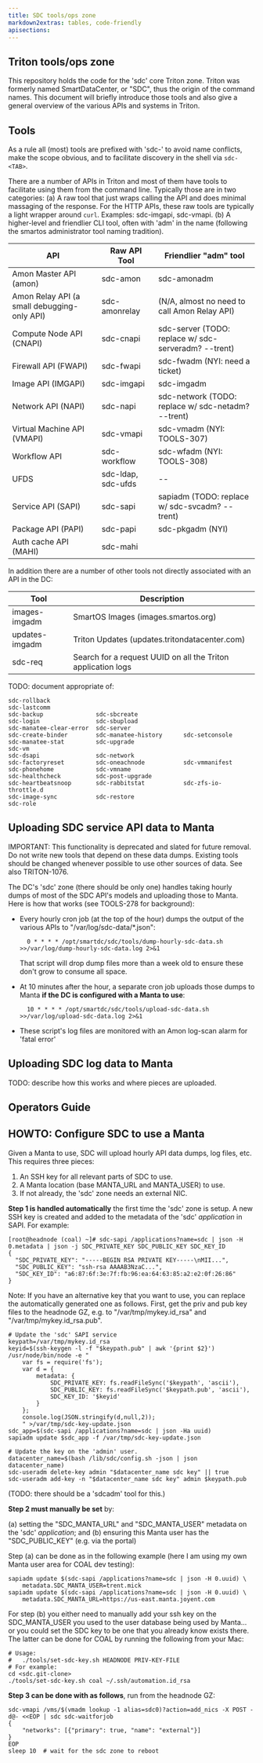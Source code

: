 ```yaml
---
title: SDC tools/ops zone
markdown2extras: tables, code-friendly
apisections:
---
```

<!--
    This Source Code Form is subject to the terms of the Mozilla Public
    License, v. 2.0. If a copy of the MPL was not distributed with this
    file, You can obtain one at http://mozilla.org/MPL/2.0/.
-->

<!--
    Copyright 2020 Joyent, Inc.
    Copyright 2022 MNX Cloud, Inc.
-->

## Triton tools/ops zone

This repository holds the code for the 'sdc' core Triton zone. Triton was
formerly named SmartDataCenter, or "SDC", thus the origin of the command names.
This document will briefly introduce those tools and also give a general
overview of the various APIs and systems in Triton.

## Tools

As a rule all (most) tools are prefixed with 'sdc-' to avoid name conflicts,
make the scope obvious, and to facilitate discovery in the shell via
`sdc-<TAB>`.

There are a number of APIs in Triton and most of them have tools to facilitate
using them from the command line. Typically those are in two categories:
(a) A raw tool that just wraps calling the API and does minimal massaging of
the response. For the HTTP APIs, these raw tools are typically a light wrapper
around `curl`. Examples: sdc-imgapi, sdc-vmapi. (b) A higher-level and
friendlier CLI tool, often with 'adm' in the name (following the smartos
administrator tool naming tradition).

| API                                         | Raw API Tool  | Friendlier "adm" tool                       |
| ------------------------------------------- | ------------- | ------------------------------------------- |
| Amon Master API (amon)                      | sdc-amon      | sdc-amonadm                                 |
| Amon Relay API (a small debugging-only API) | sdc-amonrelay | (N/A, almost no need to call Amon Relay API) |
| Compute Node API (CNAPI)                    | sdc-cnapi     | sdc-server (TODO: replace w/ sdc-serveradm? --trent) |
| Firewall API (FWAPI)                        | sdc-fwapi     | sdc-fwadm (NYI: need a ticket)              |
| Image API (IMGAPI)                          | sdc-imgapi    | sdc-imgadm                                  |
| Network API (NAPI)                          | sdc-napi      | sdc-network (TODO: replace w/ sdc-netadm? --trent) |
| Virtual Machine API (VMAPI)                 | sdc-vmapi     | sdc-vmadm (NYI: TOOLS-307)                  |
| Workflow API                                | sdc-workflow  | sdc-wfadm (NYI: TOOLS-308)                  |
| UFDS                                        | sdc-ldap, sdc-ufds | --                                     |
| Service API (SAPI)                          | sdc-sapi      | sapiadm (TODO: replace w/ sdc-svcadm? --trent) |
| Package API (PAPI)                          | sdc-papi      | sdc-pkgadm (NYI)                            |
| Auth cache API (MAHI)                       | sdc-mahi      |                                             |

In addition there are a number of other tools not directly associated with
an API in the DC:

| Tool           | Description                                                  |
| -------------- | ------------------------------------------------------------ |
| images-imgadm  | SmartOS Images (images.smartos.org)                          |
| updates-imgadm | Triton Updates (updates.tritondatacenter.com)                |
| sdc-req        | Search for a request UUID on all the Triton application logs |

TODO: document appropriate of:

    sdc-rollback
    sdc-lastcomm
    sdc-backup               sdc-sbcreate
    sdc-login                sdc-sbupload
    sdc-manatee-clear-error  sdc-server
    sdc-create-binder        sdc-manatee-history      sdc-setconsole
    sdc-manatee-stat         sdc-upgrade
    sdc-vm
    sdc-dsapi                sdc-network
    sdc-factoryreset         sdc-oneachnode           sdc-vmmanifest
    sdc-phonehome            sdc-vmname
    sdc-healthcheck          sdc-post-upgrade
    sdc-heartbeatsnoop       sdc-rabbitstat           sdc-zfs-io-throttle.d
    sdc-image-sync           sdc-restore
    sdc-role

## Uploading SDC service API data to Manta

IMPORTANT: This functionality is deprecated and slated for future removal. Do
not write new tools that depend on these data dumps. Existing tools should be
changed whenever possible to use other sources of data. See also TRITON-1076.

The DC's 'sdc' zone (there should be only one) handles taking hourly dumps
of most of the SDC API's models and uploading those to Manta. Here is how
that works (see TOOLS-278 for background):

- Every hourly cron job (at the top of the hour) dumps the output of
  the various APIs to "/var/log/sdc-data/*.json":

        0 * * * * /opt/smartdc/sdc/tools/dump-hourly-sdc-data.sh >>/var/log/dump-hourly-sdc-data.log 2>&1

  That script will drop dump files more than a week old to ensure these don't
  grow to consume all space.

- At 10 minutes after the hour, a separate cron job uploads those dumps to Manta
  **if the DC is configured with a Manta to use**:

        10 * * * * /opt/smartdc/sdc/tools/upload-sdc-data.sh >>/var/log/upload-sdc-data.log 2>&1

- These script's log files are monitored with an Amon log-scan alarm for
  'fatal error'

## Uploading SDC log data to Manta

TODO: describe how this works and where pieces are uploaded.

## Operators Guide

## HOWTO: Configure SDC to use a Manta

Given a Manta to use, SDC will upload hourly API data dumps, log files,
etc. This requires three pieces:

1. An SSH key for all relevant parts of SDC to use.
2. A Manta location (base MANTA_URL and MANTA_USER) to use.
3. If not already, the 'sdc' zone needs an external NIC.

**Step 1 is handled automatically** the first time the 'sdc' zone is setup. A
new SSH key is created and added to the metadata of the 'sdc' *application*
in SAPI. For example:

    [root@headnode (coal) ~]# sdc-sapi /applications?name=sdc | json -H 0.metadata | json -j SDC_PRIVATE_KEY SDC_PUBLIC_KEY SDC_KEY_ID
    {
      "SDC_PRIVATE_KEY": "-----BEGIN RSA PRIVATE KEY-----\nMII...",
      "SDC_PUBLIC_KEY": "ssh-rsa AAAAB3NzaC...",
      "SDC_KEY_ID": "a6:87:6f:3e:7f:fb:96:ea:64:63:85:a2:e2:0f:26:86"
    }

Note: If you have an alternative key that you want to use, you can replace the
automatically generated one as follows. First, get the priv and pub key files
to the headnode GZ, e.g. to "/var/tmp/mykey.id_rsa" and
"/var/tmp/mykey.id_rsa.pub".

    # Update the 'sdc' SAPI service
    keypath=/var/tmp/mykey.id_rsa
    keyid=$(ssh-keygen -l -f "$keypath.pub" | awk '{print $2}')
    /usr/node/bin/node -e "
        var fs = require('fs');
        var d = {
            metadata: {
                SDC_PRIVATE_KEY: fs.readFileSync('$keypath', 'ascii'),
                SDC_PUBLIC_KEY: fs.readFileSync('$keypath.pub', 'ascii'),
                SDC_KEY_ID: '$keyid'
            }
        };
        console.log(JSON.stringify(d,null,2));
        " >/var/tmp/sdc-key-update.json
    sdc_app=$(sdc-sapi /applications?name=sdc | json -Ha uuid)
    sapiadm update $sdc_app -f /var/tmp/sdc-key-update.json

    # Update the key on the 'admin' user.
    datacenter_name=$(bash /lib/sdc/config.sh -json | json datacenter_name)
    sdc-useradm delete-key admin "$datacenter_name sdc key" || true
    sdc-useradm add-key -n "$datacenter_name sdc key" admin $keypath.pub

(TODO: there should be a 'sdcadm' tool for this.)

**Step 2 must manually be set** by:

(a) setting the "SDC_MANTA_URL" and "SDC_MANTA_USER" metadata on the 'sdc'
    *application*; and
(b) ensuring this Manta user has the "SDC_PUBLIC_KEY" (e.g. via the portal)

Step (a) can be done as in the following example (here I am using my own
Manta user area for COAL dev testing):

    sapiadm update $(sdc-sapi /applications?name=sdc | json -H 0.uuid) \
        metadata.SDC_MANTA_USER=trent.mick
    sapiadm update $(sdc-sapi /applications?name=sdc | json -H 0.uuid) \
        metadata.SDC_MANTA_URL=https://us-east.manta.joyent.com

For step (b) you either need to manually add your ssh key on the SDC_MANTA_USER
you used to the user database being used by Manta... or you could set the
SDC key to be one that you already know exists there. The latter can be done
for COAL by running the following from your Mac:

    # Usage:
    #   ./tools/set-sdc-key.sh HEADNODE PRIV-KEY-FILE
    # For example:
    cd <sdc.git-clone>
    ./tools/set-sdc-key.sh coal ~/.ssh/automation.id_rsa

**Step 3 can be done with as follows**, run from the headnode GZ:

    sdc-vmapi /vms/$(vmadm lookup -1 alias=sdc0)?action=add_nics -X POST -d@- <<EOP | sdc sdc-waitforjob
    {
        "networks": [{"primary": true, "name": "external"}]
    }
    EOP
    sleep 10  # wait for the sdc zone to reboot
